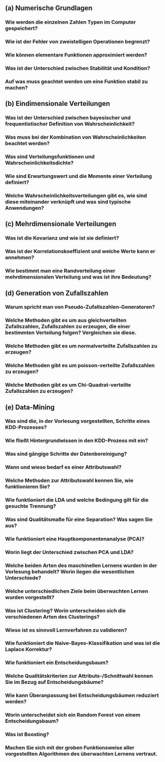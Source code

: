 ## (a) Numerische Grundlagen

### Wie werden die einzelnen Zahlen Typen im Computer gespeichert?

### Wie ist der Fehler von zweistelligen Operationen begrenzt?

### Wie können elementare Funktionen approximiert werden?

### Was ist der Unterschied zwischen Stabilität und Kondition?

### Auf was muss geachtet werden um eine Funktion stabil zu machen?

## (b) Eindimensionale Verteilungen

### Was ist der Unterschied zwischen bayesischer und frequentistischer Definition von Wahrscheinlichkeit?

### Was muss bei der Kombination von Wahrscheinlichkeiten beachtet werden?

### Was sind Verteilungsfunktionen und Wahrscheinlichkeitsdichte?

### Wie sind Erwartungswert und die Momente einer Verteilung definiert?

### Welche Wahrscheinlichkeitsverteilungen gibt es, wie sind diese miteinander verknüpft und was sind typische Anwendungen?

## (c) Mehrdimensionale Verteilungen

### Was ist die Kovarianz und wie ist sie definiert?

### Was ist der Korrelationskoeffizient und welche Werte kann er annehmen?

### Wie bestimmt man eine Randverteilung einer mehrdimensionalen Verteilung und was ist ihre Bedeutung?

## (d) Generation von Zufallszahlen

### Warum spricht man von Pseudo-Zufallszahlen-Generatoren?

### Welche Methoden gibt es um aus gleichverteilten Zufallszahlen, Zufallszahlen zu erzeugen, die einer bestimmten Verteilung folgen? Vergleichen sie diese.

### Welche Methoden gibt es um normalverteilte Zufallszahlen zu erzeugen?

### Welche Methoden gibt es um poisson-verteilte Zufallszahlen zu erzeugen?

### Welche Methoden gibt es um Chi-Quadrat-verteilte Zufallszahlen zu erzeugen?

## (e) Data-Mining

### Was sind die, in der Vorlesung vorgestellten, Schritte eines KDD-Prozesses?

### Wie fließt Hintergrundwissen in den KDD-Prozess mit ein?

### Was sind gängige Schritte der Datenbereinigung?

### Wann und wieso bedarf es einer Attributswahl?

### Welche Methoden zur Attributswahl kennen Sie, wie funktionieren Sie?

### Wie funktioniert die LDA und welche Bedingung gilt für die gesuchte Trennung?

### Was sind Qualitätsmaße für eine Separation? Was sagen Sie aus?

### Wie funktioniert eine Hauptkomponentenanalyse (PCA)?

### Worin liegt der Unterschied zwischen PCA und LDA?

### Welche beiden Arten des maschinellen Lernens wurden in der Vorlesung behandelt? Worin liegen die wesentlichen Unterschiede?

### Welche unterschiedlichen Ziele beim überwachten Lernen wurden vorgestellt?

### Was ist Clustering? Worin unterscheiden sich die verschiedenen Arten des Clusterings?

### Wieso ist es sinnvoll Lernverfahren zu validieren?

### Wie funktioniert die Naive-Bayes-Klassifikation und was ist die Laplace Korrektur?

### Wie funktioniert ein Entscheidungsbaum?

### Welche Qualitätskriterien zur Attributs-/Schnittwahl kennen Sie im Bezug auf Entscheidungsbäume?

### Wie kann Überanpassung bei Entscheidungsbäumen reduziert werden?

### Worin unterscheidet sich ein Random Forest von einem Entscheidungsbaum?

### Was ist Boosting?

### Machen Sie sich mit der groben Funktionsweise aller vorgestellten Algorithmen des überwachten Lernens vertraut.
